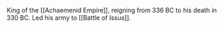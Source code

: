King of the [[Achaemenid Empire]], reigning from 336 BC to his death in 330 BC. 
Led his army to [[Battle of Issus]].